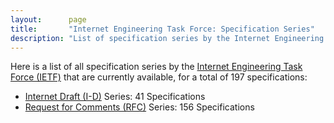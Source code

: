 ```yaml
---
layout:      page
title:       "Internet Engineering Task Force: Specification Series"
description: "List of specification series by the Internet Engineering Task Force (IETF/)"
---
```


Here is a list of all specification series by the [Internet Engineering Task Force (IETF)](http://www.ietf.org/) that are currently available, for a total of 197 specifications:

  * [Internet Draft (I-D)](I-D/) Series: 41 Specifications
  * [Request for Comments (RFC)](RFC/) Series: 156 Specifications
